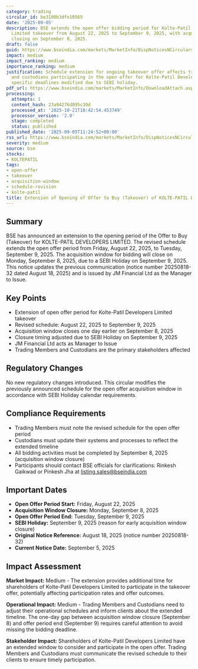 ```yaml
---
category: trading
circular_id: be3100b3dfe10565
date: '2025-09-05'
description: BSE extends the open offer bidding period for Kolte-Patil Developers
  Limited takeover from August 22, 2025 to September 9, 2025, with acquisition window
  closing on September 8, 2025.
draft: false
guid: https://www.bseindia.com/markets/MarketInfo/DispNoticesNCirculars.aspx?Noticeid={23EF5BAC-2F25-430A-B8C3-A2578708D68A}&noticeno=20250905-8&dt=09/05/2025&icount=8&totcount=43&flag=0
impact: medium
impact_ranking: medium
importance_ranking: medium
justification: Schedule extension for ongoing takeover offer affects trading members
  and custodians participating in the open offer for Kolte-Patil Developers, with
  specific deadlines modified due to SEBI holiday.
pdf_url: https://www.bseindia.com/markets/MarketInfo/DownloadAttach.aspx?id=20250905-8&attachedId=
processing:
  attempts: 1
  content_hash: 23a94276d095c39d
  processed_at: '2025-10-21T18:42:54.453749'
  processor_version: '2.0'
  stage: completed
  status: published
published_date: '2025-09-05T11:24:52+00:00'
rss_url: https://www.bseindia.com/markets/MarketInfo/DispNoticesNCirculars.aspx?Noticeid={23EF5BAC-2F25-430A-B8C3-A2578708D68A}&noticeno=20250905-8&dt=09/05/2025&icount=8&totcount=43&flag=0
severity: medium
source: bse
stocks:
- KOLTEPATIL
tags:
- open-offer
- takeover
- acquisition-window
- schedule-revision
- kolte-patil
title: Extension of Opening of Offer to Buy (Takeover) of KOLTE-PATIL DEVELOPERS LIMITED
---
```


## Summary

BSE has announced an extension to the opening period of the Offer to Buy (Takeover) for KOLTE-PATIL DEVELOPERS LIMITED. The revised schedule extends the open offer period from Friday, August 22, 2025, to Tuesday, September 9, 2025. The acquisition window for bidding will close on Monday, September 8, 2025, due to a SEBI Holiday on September 9, 2025. This notice updates the previous communication (notice number 20250818-32 dated August 18, 2025) and is issued by JM Financial Ltd as the Manager to Issue.

## Key Points

- Extension of open offer period for Kolte-Patil Developers Limited takeover
- Revised schedule: August 22, 2025 to September 9, 2025
- Acquisition window closes one day earlier on September 8, 2025
- Closure timing adjusted due to SEBI Holiday on September 9, 2025
- JM Financial Ltd acts as Manager to Issue
- Trading Members and Custodians are the primary stakeholders affected

## Regulatory Changes

No new regulatory changes introduced. This circular modifies the previously announced schedule for the open offer acquisition window in accordance with SEBI Holiday calendar requirements.

## Compliance Requirements

- Trading Members must note the revised schedule for the open offer period
- Custodians must update their systems and processes to reflect the extended timeline
- All bidding activities must be completed by September 8, 2025 (acquisition window closure)
- Participants should contact BSE officials for clarifications: Rinkesh Gaikwad or Pinkesh Jha at listing.sales@bseindia.com

## Important Dates

- **Open Offer Period Start:** Friday, August 22, 2025
- **Acquisition Window Closure:** Monday, September 8, 2025
- **Open Offer Period End:** Tuesday, September 9, 2025
- **SEBI Holiday:** September 9, 2025 (reason for early acquisition window closure)
- **Original Notice Reference:** August 18, 2025 (notice number 20250818-32)
- **Current Notice Date:** September 5, 2025

## Impact Assessment

**Market Impact:** Medium - The extension provides additional time for shareholders of Kolte-Patil Developers Limited to participate in the takeover offer, potentially affecting participation rates and offer outcomes.

**Operational Impact:** Medium - Trading Members and Custodians need to adjust their operational schedules and inform clients about the extended timeline. The one-day gap between acquisition window closure (September 8) and offer period end (September 9) requires careful attention to avoid missing the bidding deadline.

**Stakeholder Impact:** Shareholders of Kolte-Patil Developers Limited have an extended window to consider and participate in the open offer. Trading Members and Custodians must communicate the revised schedule to their clients to ensure timely participation.